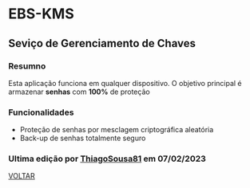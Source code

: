 # EBS-KMS
## Seviço de Gerenciamento de Chaves

### Resumno
Esta aplicação funciona em qualquer dispositivo. O objetivo principal é armazenar **senhas**  com **100%** de proteção

### Funcionalidades
- Proteção de senhas por mesclagem criptográfica aleatória
- Back-up de senhas totalmente seguro 

### Ultima edição por [ThiagoSousa81](https://github.com/ThiagoSousa81/) em 07/02/2023

[VOLTAR](https://github.com/EBS-Security-Systems/EBS-Docs#readme)